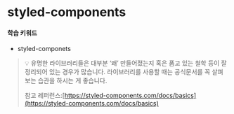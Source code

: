 # styled-components

#### 학습 키워드

* styled-componets

> 💡 유명한 라이브러리들은 대부분 ‘왜’ 만들어졌는지 혹은 품고 있는 철학 등이 잘 정리되어 있는 경우가 많습니다. 라이브러리를 사용할 때는 공식문서를 꼭 살펴보는 습관을 하시는 게 좋습니다.
>
> 참고 레퍼런스:[https://styled-components.com/docs/basics](https://styled-components.com/docs/basics)









